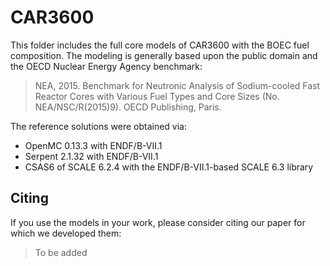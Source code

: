 # CAR3600

This folder includes the full core models of CAR3600 with the BOEC fuel composition. The modeling is generally based upon the public domain and the OECD Nuclear Energy Agency benchmark:

> NEA, 2015. Benchmark for Neutronic Analysis of Sodium-cooled Fast Reactor Cores with Various Fuel Types and Core Sizes (No. NEA/NSC/R(2015)9). OECD Publishing, Paris.

The reference solutions were obtained via:
* OpenMC 0.13.3 with ENDF/B-VII.1
* Serpent 2.1.32 with ENDF/B-VII.1
* CSAS6 of SCALE 6.2.4 with the ENDF/B-VII.1-based SCALE 6.3 library

## Citing

If you use the models in your work, please consider citing our paper for which we developed them:

> To be added

